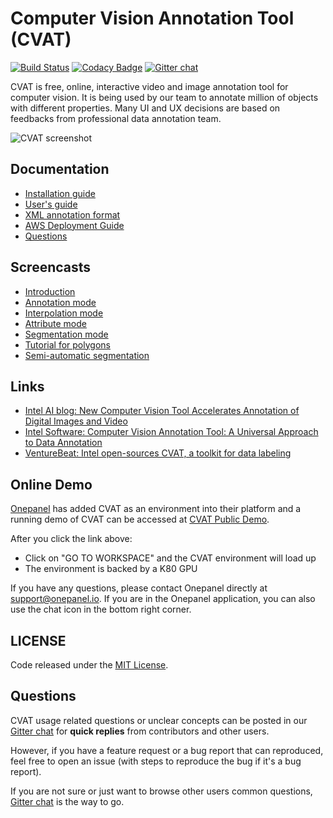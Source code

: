# Computer Vision Annotation Tool (CVAT)

[![Build Status](https://travis-ci.org/opencv/cvat.svg?branch=develop)](https://travis-ci.org/opencv/cvat)
[![Codacy Badge](https://api.codacy.com/project/badge/Grade/840351da141e4eaeac6476fd19ec0a33)](https://app.codacy.com/app/nmanovic/cvat?utm_source=github.com&utm_medium=referral&utm_content=opencv/cvat&utm_campaign=Badge_Grade_Settings)
[![Gitter chat](https://badges.gitter.im/opencv-cvat/gitter.png)](https://gitter.im/opencv-cvat)

CVAT is free, online, interactive video and image annotation tool for computer vision. It is being used by our team to annotate million of objects with different properties. Many UI and UX decisions are based on feedbacks from professional data annotation team.

![CVAT screenshot](cvat/apps/documentation/static/documentation/images/cvat.jpg)

## Documentation

- [Installation guide](cvat/apps/documentation/installation.md)
- [User's guide](cvat/apps/documentation/user_guide.md)
- [XML annotation format](cvat/apps/documentation/xml_format.md)
- [AWS Deployment Guide](cvat/apps/documentation/AWS-Deployment-Guide.md)
- [Questions](#questions)

## Screencasts

- [Introduction](https://youtu.be/L9_IvUIHGwM)
- [Annotation mode](https://youtu.be/6h7HxGL6Ct4)
- [Interpolation mode](https://youtu.be/U3MYDhESHo4)
- [Attribute mode](https://youtu.be/UPNfWl8Egd8)
- [Segmentation mode](https://youtu.be/Fh8oKuSUIPs)
- [Tutorial for polygons](https://www.youtube.com/watch?v=XTwfXDh4clI)
- [Semi-automatic segmentation](https://www.youtube.com/watch?v=vnqXZ-Z-VTQ)

## Links
- [Intel AI blog: New Computer Vision Tool Accelerates Annotation of Digital Images and Video](https://www.intel.ai/introducing-cvat)
- [Intel Software: Computer Vision Annotation Tool: A Universal Approach to Data Annotation](https://software.intel.com/en-us/articles/computer-vision-annotation-tool-a-universal-approach-to-data-annotation)
- [VentureBeat: Intel open-sources CVAT, a toolkit for data labeling](https://venturebeat.com/2019/03/05/intel-open-sources-cvat-a-toolkit-for-data-labeling/)

## Online Demo

[Onepanel](https://www.onepanel.io/) has added CVAT as an environment into their platform and a running demo of CVAT can be accessed at [CVAT Public Demo](https://c.onepanel.io/onepanel-demo/projects/cvat-public-demo/workspaces).

After you click the link above:

- Click on "GO TO WORKSPACE" and the CVAT environment will load up
- The environment is backed by a K80 GPU

If you have any questions, please contact Onepanel directly at support@onepanel.io. If you are in the Onepanel application, you can also use the chat icon in the bottom right corner.

## LICENSE

Code released under the [MIT License](https://opensource.org/licenses/MIT).

## Questions

CVAT usage related questions or unclear concepts can be posted in our
[Gitter chat](https://gitter.im/opencv-cvat) for **quick replies** from
contributors and other users.

However, if you have a feature request or a bug report that can reproduced,
feel free to open an issue (with steps to reproduce the bug if it's a bug
report).

If you are not sure or just want to browse other users common questions,
[Gitter chat](https://gitter.im/opencv-cvat) is the way to go.
